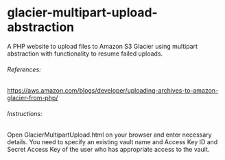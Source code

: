 # glacier-multipart-upload-abstraction
A PHP website to upload files to Amazon S3 Glacier using multipart abstraction with functionality to resume failed uploads.

###### References:
https://aws.amazon.com/blogs/developer/uploading-archives-to-amazon-glacier-from-php/

###### Instructions:
Open GlacierMultipartUpload.html on your browser and enter necessary details.  You need to specify an existing vault name and Access Key ID and Secret Access Key of the user who has appropriate access to the vault.
